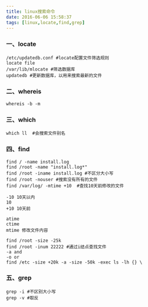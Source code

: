 ```yaml
---
title: linux搜索命令
date: 2016-06-06 15:58:37
tags: [linux,locate,find,grep]
---
```


### 一、locate 

```
/etc/updatedb.conf #locate配置文件筛选规则
locate file 
/var/lib/mlocate #筛选数据库
updatedb #更新数据库，以用来搜索最新的文件
```

### 二、whereis

```
whereis -b -m 
```

### 三、which

```
which ll  #会搜索文件别名
```

### 四、find

```
find / -name install.log
find /root -name "install.log*"
find /root -iname install.log #不区分大小写
find /root -nouser #搜索没有所有的文件
find /var/log/ -mtime +10  #查找10天前修改的文件

-10 10天以内
10 
+10 10天前

atime 
ctime
mtime 修改文件内容

find /root -size -25k
find /root -inum 22222 #通过i结点查找文件
-a and 
-o or
find /etc -size +20k -a -size -50k -exec ls -lh {} \

```

### 五、grep 

```
grep -i #不区别大小写
grep -v #取反
```


